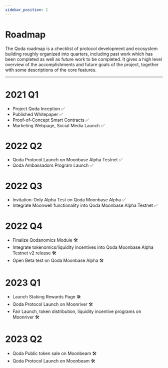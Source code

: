 ```yaml
---
sidebar_position: 2
---
```


# Roadmap

The Qoda roadmap is a checklist of protocol development and ecosystem building roughly organized into quarters, including past work which has been completed as well as future work to be completed. It gives a high level overview of the accomplishments and future goals of the project, together with some descriptions of the core features.

---

# 2021 Q1

* Project Qoda Inception ✅
* Published Whitepaper ✅
* Proof-of-Concept Smart Contracts ✅
* Marketing Webpage, Social Media Launch ✅

# 2022 Q2

* Qoda Protocol Launch on Moonbase Alpha Testnet ✅
* Qoda Ambassadors Program Launch ✅

# 2022 Q3

* Invitation-Only Alpha Test on Qoda Moonbase Alpha ✅
* Integrate Moonwell functionality into Qoda Moonbase Alpha Testnet ✅

# 2022 Q4

* Finalize Qodanomics Module 🛠️
* Integrate tokenomics/liquidity incentives into Qoda Moonbase Alpha Testnet v2 release 🛠️
* Open Beta test on Qoda Moonbase Alpha 🛠️

# 2023 Q1

* Launch Staking Rewards Page 🛠️
* Qoda Protocol Launch on Moonriver 🛠️
* Fair Launch, token distribution, liquidity incentive programs on Moonriver 🛠️

# 2023 Q2

* Qoda Public token sale on Moonbeam 🛠️
* Qoda Protocol Launch on Moonbeam 🛠️
